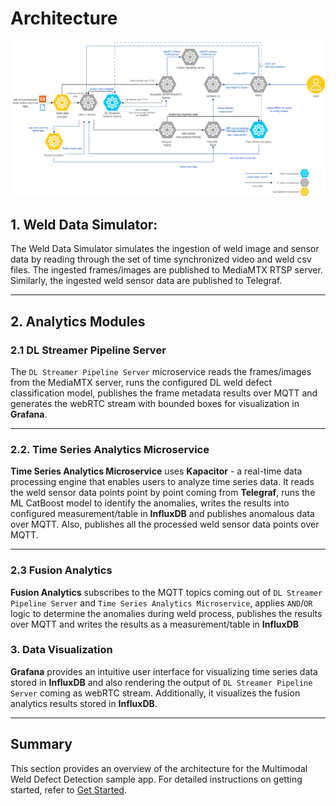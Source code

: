 
# Architecture

![MultiModal Weld Defect Detection Architecture Diagram](./_images/Multimodal-Weld-Defect-Detection-Architecture.png)


## 1. **Weld Data Simulator**:

The Weld Data Simulator simulates the ingestion of weld image and sensor data by reading through the set of time synchronized video and weld csv files. The ingested frames/images are published to MediaMTX RTSP server. Similarly, the ingested weld sensor data are published to Telegraf.

---

## 2. **Analytics Modules**

### 2.1 **DL Streamer Pipeline Server**

The `DL Streamer Pipeline Server` microservice reads the frames/images from the MediaMTX server, runs the configured DL weld
defect classification model, publishes the frame metadata results over MQTT and generates the webRTC stream with bounded boxes for visualization in **Grafana**.

---

### 2.2. **Time Series Analytics Microservice**

**Time Series Analytics Microservice** uses **Kapacitor** - a real-time data processing engine that enables users to analyze time series data. It reads the weld sensor data points point by point coming from **Telegraf**, runs the ML CatBoost model to identify the anomalies, writes the results into configured measurement/table in **InfluxDB** and publishes anomalous data over MQTT.
Also, publishes all the processed weld sensor data points over MQTT.

---

### 2.3 **Fusion Analytics**

**Fusion Analytics** subscribes to the MQTT topics coming out of `DL Streamer Pipeline Server` and `Time Series Analytics Microservice`, applies `AND`/`OR` logic to determine the anomalies during weld process, publishes the results over MQTT and writes the results as a measurement/table in **InfluxDB**


### 3. **Data Visualization**

**Grafana** provides an intuitive user interface for visualizing time series data stored in **InfluxDB** and also rendering the output of `DL Streamer Pipeline Server` coming as webRTC stream. Additionally, it visualizes the fusion analytics results stored in **InfluxDB**.

---

## Summary

This section provides an overview of the architecture for the Multimodal Weld Defect Detection sample app. For detailed instructions on getting started, refer to [Get Started](./get-started.md).
